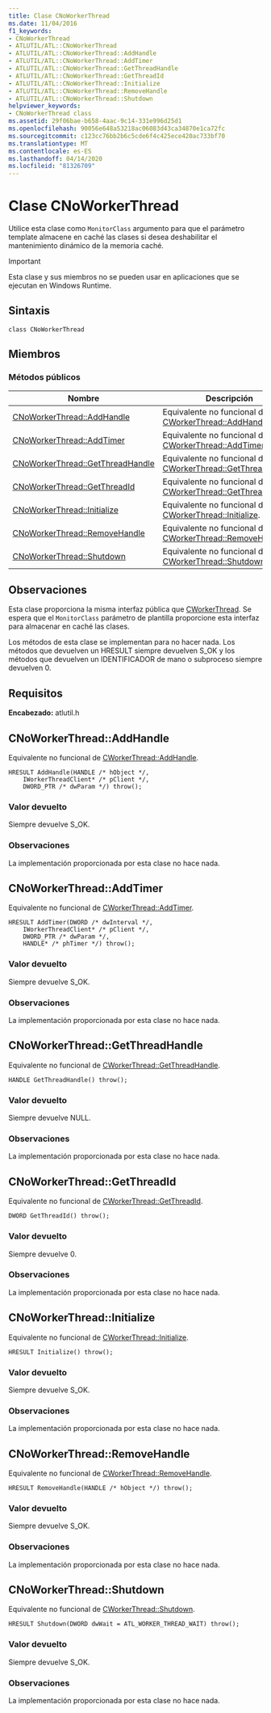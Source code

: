 ```yaml
---
title: Clase CNoWorkerThread
ms.date: 11/04/2016
f1_keywords:
- CNoWorkerThread
- ATLUTIL/ATL::CNoWorkerThread
- ATLUTIL/ATL::CNoWorkerThread::AddHandle
- ATLUTIL/ATL::CNoWorkerThread::AddTimer
- ATLUTIL/ATL::CNoWorkerThread::GetThreadHandle
- ATLUTIL/ATL::CNoWorkerThread::GetThreadId
- ATLUTIL/ATL::CNoWorkerThread::Initialize
- ATLUTIL/ATL::CNoWorkerThread::RemoveHandle
- ATLUTIL/ATL::CNoWorkerThread::Shutdown
helpviewer_keywords:
- CNoWorkerThread class
ms.assetid: 29f06bae-b658-4aac-9c14-331e996d25d1
ms.openlocfilehash: 90056e648a53218ac06083d43ca34870e1ca72fc
ms.sourcegitcommit: c123cc76bb2b6c5cde6f4c425ece420ac733bf70
ms.translationtype: MT
ms.contentlocale: es-ES
ms.lasthandoff: 04/14/2020
ms.locfileid: "81326709"
---
```

# <a name="cnoworkerthread-class"></a>Clase CNoWorkerThread

Utilice esta clase como `MonitorClass` argumento para que el parámetro template almacene en caché las clases si desea deshabilitar el mantenimiento dinámico de la memoria caché.

> [!IMPORTANT]
> Esta clase y sus miembros no se pueden usar en aplicaciones que se ejecutan en Windows Runtime.

## <a name="syntax"></a>Sintaxis

```
class CNoWorkerThread
```

## <a name="members"></a>Miembros

### <a name="public-methods"></a>Métodos públicos

|Nombre|Descripción|
|----------|-----------------|
|[CNoWorkerThread::AddHandle](#addhandle)|Equivalente no funcional de [CWorkerThread::AddHandle](../../atl/reference/cworkerthread-class.md#addhandle).|
|[CNoWorkerThread::AddTimer](#addtimer)|Equivalente no funcional de [CWorkerThread::AddTimer](../../atl/reference/cworkerthread-class.md#addtimer).|
|[CNoWorkerThread::GetThreadHandle](#getthreadhandle)|Equivalente no funcional de [CWorkerThread::GetThreadHandle](../../atl/reference/cworkerthread-class.md#getthreadhandle).|
|[CNoWorkerThread::GetThreadId](#getthreadid)|Equivalente no funcional de [CWorkerThread::GetThreadId](../../atl/reference/cworkerthread-class.md#getthreadid).|
|[CNoWorkerThread::Initialize](#initialize)|Equivalente no funcional de [CWorkerThread::Initialize](../../atl/reference/cworkerthread-class.md#initialize).|
|[CNoWorkerThread::RemoveHandle](#removehandle)|Equivalente no funcional de [CWorkerThread::RemoveHandle](../../atl/reference/cworkerthread-class.md#removehandle).|
|[CNoWorkerThread::Shutdown](#shutdown)|Equivalente no funcional de [CWorkerThread::Shutdown](../../atl/reference/cworkerthread-class.md#shutdown).|

## <a name="remarks"></a>Observaciones

Esta clase proporciona la misma interfaz pública que [CWorkerThread](../../atl/reference/cworkerthread-class.md). Se espera que el `MonitorClass` parámetro de plantilla proporcione esta interfaz para almacenar en caché las clases.

Los métodos de esta clase se implementan para no hacer nada. Los métodos que devuelven un HRESULT siempre devuelven S_OK y los métodos que devuelven un IDENTIFICADOR de mano o subproceso siempre devuelven 0.

## <a name="requirements"></a>Requisitos

**Encabezado:** atlutil.h

## <a name="cnoworkerthreadaddhandle"></a><a name="addhandle"></a>CNoWorkerThread::AddHandle

Equivalente no funcional de [CWorkerThread::AddHandle](../../atl/reference/cworkerthread-class.md#addhandle).

```
HRESULT AddHandle(HANDLE /* hObject */,
    IWorkerThreadClient* /* pClient */,
    DWORD_PTR /* dwParam */) throw();
```

### <a name="return-value"></a>Valor devuelto

Siempre devuelve S_OK.

### <a name="remarks"></a>Observaciones

La implementación proporcionada por esta clase no hace nada.

## <a name="cnoworkerthreadaddtimer"></a><a name="addtimer"></a>CNoWorkerThread::AddTimer

Equivalente no funcional de [CWorkerThread::AddTimer](../../atl/reference/cworkerthread-class.md#addtimer).

```
HRESULT AddTimer(DWORD /* dwInterval */,
    IWorkerThreadClient* /* pClient */,
    DWORD_PTR /* dwParam */,
    HANDLE* /* phTimer */) throw();
```

### <a name="return-value"></a>Valor devuelto

Siempre devuelve S_OK.

### <a name="remarks"></a>Observaciones

La implementación proporcionada por esta clase no hace nada.

## <a name="cnoworkerthreadgetthreadhandle"></a><a name="getthreadhandle"></a>CNoWorkerThread::GetThreadHandle

Equivalente no funcional de [CWorkerThread::GetThreadHandle](../../atl/reference/cworkerthread-class.md#getthreadhandle).

```
HANDLE GetThreadHandle() throw();
```

### <a name="return-value"></a>Valor devuelto

Siempre devuelve NULL.

### <a name="remarks"></a>Observaciones

La implementación proporcionada por esta clase no hace nada.

## <a name="cnoworkerthreadgetthreadid"></a><a name="getthreadid"></a>CNoWorkerThread::GetThreadId

Equivalente no funcional de [CWorkerThread::GetThreadId](../../atl/reference/cworkerthread-class.md#getthreadid).

```
DWORD GetThreadId() throw();
```

### <a name="return-value"></a>Valor devuelto

Siempre devuelve 0.

### <a name="remarks"></a>Observaciones

La implementación proporcionada por esta clase no hace nada.

## <a name="cnoworkerthreadinitialize"></a><a name="initialize"></a>CNoWorkerThread::Initialize

Equivalente no funcional de [CWorkerThread::Initialize](../../atl/reference/cworkerthread-class.md#initialize).

```
HRESULT Initialize() throw();
```

### <a name="return-value"></a>Valor devuelto

Siempre devuelve S_OK.

### <a name="remarks"></a>Observaciones

La implementación proporcionada por esta clase no hace nada.

## <a name="cnoworkerthreadremovehandle"></a><a name="removehandle"></a>CNoWorkerThread::RemoveHandle

Equivalente no funcional de [CWorkerThread::RemoveHandle](../../atl/reference/cworkerthread-class.md#removehandle).

```
HRESULT RemoveHandle(HANDLE /* hObject */) throw();
```

### <a name="return-value"></a>Valor devuelto

Siempre devuelve S_OK.

### <a name="remarks"></a>Observaciones

La implementación proporcionada por esta clase no hace nada.

## <a name="cnoworkerthreadshutdown"></a><a name="shutdown"></a>CNoWorkerThread::Shutdown

Equivalente no funcional de [CWorkerThread::Shutdown](../../atl/reference/cworkerthread-class.md#shutdown).

```
HRESULT Shutdown(DWORD dwWait = ATL_WORKER_THREAD_WAIT) throw();
```

### <a name="return-value"></a>Valor devuelto

Siempre devuelve S_OK.

### <a name="remarks"></a>Observaciones

La implementación proporcionada por esta clase no hace nada.
